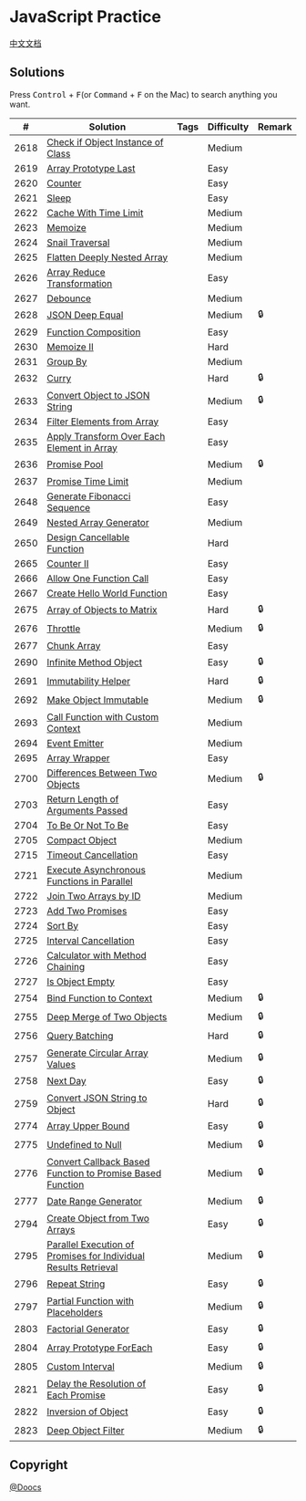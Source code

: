# JavaScript Practice

[中文文档](/solution/JAVASCRIPT_README.md)

## Solutions

Press <kbd>Control</kbd> + <kbd>F</kbd>(or <kbd>Command</kbd> + <kbd>F</kbd> on the Mac) to search anything you want.

| #    | Solution                                                                                                                                                                               | Tags | Difficulty | Remark |
| ---- | -------------------------------------------------------------------------------------------------------------------------------------------------------------------------------------- | ---- | ---------- | ------ |
| 2618 | [Check if Object Instance of Class](/solution/2600-2699/2618.Check%20if%20Object%20Instance%20of%20Class/README_EN.md)                                                                 |      | Medium     |        |
| 2619 | [Array Prototype Last](/solution/2600-2699/2619.Array%20Prototype%20Last/README_EN.md)                                                                                                 |      | Easy       |        |
| 2620 | [Counter](/solution/2600-2699/2620.Counter/README_EN.md)                                                                                                                               |      | Easy       |        |
| 2621 | [Sleep](/solution/2600-2699/2621.Sleep/README_EN.md)                                                                                                                                   |      | Easy       |        |
| 2622 | [Cache With Time Limit](/solution/2600-2699/2622.Cache%20With%20Time%20Limit/README_EN.md)                                                                                             |      | Medium     |        |
| 2623 | [Memoize](/solution/2600-2699/2623.Memoize/README_EN.md)                                                                                                                               |      | Medium     |        |
| 2624 | [Snail Traversal](/solution/2600-2699/2624.Snail%20Traversal/README_EN.md)                                                                                                             |      | Medium     |        |
| 2625 | [Flatten Deeply Nested Array](/solution/2600-2699/2625.Flatten%20Deeply%20Nested%20Array/README_EN.md)                                                                                 |      | Medium     |        |
| 2626 | [Array Reduce Transformation](/solution/2600-2699/2626.Array%20Reduce%20Transformation/README_EN.md)                                                                                   |      | Easy       |        |
| 2627 | [Debounce](/solution/2600-2699/2627.Debounce/README_EN.md)                                                                                                                             |      | Medium     |        |
| 2628 | [JSON Deep Equal](/solution/2600-2699/2628.JSON%20Deep%20Equal/README_EN.md)                                                                                                           |      | Medium     | 🔒     |
| 2629 | [Function Composition](/solution/2600-2699/2629.Function%20Composition/README_EN.md)                                                                                                   |      | Easy       |        |
| 2630 | [Memoize II](/solution/2600-2699/2630.Memoize%20II/README_EN.md)                                                                                                                       |      | Hard       |        |
| 2631 | [Group By](/solution/2600-2699/2631.Group%20By/README_EN.md)                                                                                                                           |      | Medium     |        |
| 2632 | [Curry](/solution/2600-2699/2632.Curry/README_EN.md)                                                                                                                                   |      | Hard       | 🔒     |
| 2633 | [Convert Object to JSON String](/solution/2600-2699/2633.Convert%20Object%20to%20JSON%20String/README_EN.md)                                                                           |      | Medium     | 🔒     |
| 2634 | [Filter Elements from Array](/solution/2600-2699/2634.Filter%20Elements%20from%20Array/README_EN.md)                                                                                   |      | Easy       |        |
| 2635 | [Apply Transform Over Each Element in Array](/solution/2600-2699/2635.Apply%20Transform%20Over%20Each%20Element%20in%20Array/README_EN.md)                                             |      | Easy       |        |
| 2636 | [Promise Pool](/solution/2600-2699/2636.Promise%20Pool/README_EN.md)                                                                                                                   |      | Medium     | 🔒     |
| 2637 | [Promise Time Limit](/solution/2600-2699/2637.Promise%20Time%20Limit/README_EN.md)                                                                                                     |      | Medium     |        |
| 2648 | [Generate Fibonacci Sequence](/solution/2600-2699/2648.Generate%20Fibonacci%20Sequence/README_EN.md)                                                                                   |      | Easy       |        |
| 2649 | [Nested Array Generator](/solution/2600-2699/2649.Nested%20Array%20Generator/README_EN.md)                                                                                             |      | Medium     |        |
| 2650 | [Design Cancellable Function](/solution/2600-2699/2650.Design%20Cancellable%20Function/README_EN.md)                                                                                   |      | Hard       |        |
| 2665 | [Counter II](/solution/2600-2699/2665.Counter%20II/README_EN.md)                                                                                                                       |      | Easy       |        |
| 2666 | [Allow One Function Call](/solution/2600-2699/2666.Allow%20One%20Function%20Call/README_EN.md)                                                                                         |      | Easy       |        |
| 2667 | [Create Hello World Function](/solution/2600-2699/2667.Create%20Hello%20World%20Function/README_EN.md)                                                                                 |      | Easy       |        |
| 2675 | [Array of Objects to Matrix](/solution/2600-2699/2675.Array%20of%20Objects%20to%20Matrix/README_EN.md)                                                                                 |      | Hard       | 🔒     |
| 2676 | [Throttle](/solution/2600-2699/2676.Throttle/README_EN.md)                                                                                                                             |      | Medium     | 🔒     |
| 2677 | [Chunk Array](/solution/2600-2699/2677.Chunk%20Array/README_EN.md)                                                                                                                     |      | Easy       |        |
| 2690 | [Infinite Method Object](/solution/2600-2699/2690.Infinite%20Method%20Object/README_EN.md)                                                                                             |      | Easy       | 🔒     |
| 2691 | [Immutability Helper](/solution/2600-2699/2691.Immutability%20Helper/README_EN.md)                                                                                                     |      | Hard       | 🔒     |
| 2692 | [Make Object Immutable](/solution/2600-2699/2692.Make%20Object%20Immutable/README_EN.md)                                                                                               |      | Medium     | 🔒     |
| 2693 | [Call Function with Custom Context](/solution/2600-2699/2693.Call%20Function%20with%20Custom%20Context/README_EN.md)                                                                   |      | Medium     |        |
| 2694 | [Event Emitter](/solution/2600-2699/2694.Event%20Emitter/README_EN.md)                                                                                                                 |      | Medium     |        |
| 2695 | [Array Wrapper](/solution/2600-2699/2695.Array%20Wrapper/README_EN.md)                                                                                                                 |      | Easy       |        |
| 2700 | [Differences Between Two Objects](/solution/2700-2799/2700.Differences%20Between%20Two%20Objects/README_EN.md)                                                                         |      | Medium     | 🔒     |
| 2703 | [Return Length of Arguments Passed](/solution/2700-2799/2703.Return%20Length%20of%20Arguments%20Passed/README_EN.md)                                                                   |      | Easy       |        |
| 2704 | [To Be Or Not To Be](/solution/2700-2799/2704.To%20Be%20Or%20Not%20To%20Be/README_EN.md)                                                                                               |      | Easy       |        |
| 2705 | [Compact Object](/solution/2700-2799/2705.Compact%20Object/README_EN.md)                                                                                                               |      | Medium     |        |
| 2715 | [Timeout Cancellation](/solution/2700-2799/2715.Timeout%20Cancellation/README_EN.md)                                                                                                   |      | Easy       |        |
| 2721 | [Execute Asynchronous Functions in Parallel](/solution/2700-2799/2721.Execute%20Asynchronous%20Functions%20in%20Parallel/README_EN.md)                                                 |      | Medium     |        |
| 2722 | [Join Two Arrays by ID](/solution/2700-2799/2722.Join%20Two%20Arrays%20by%20ID/README_EN.md)                                                                                           |      | Medium     |        |
| 2723 | [Add Two Promises](/solution/2700-2799/2723.Add%20Two%20Promises/README_EN.md)                                                                                                         |      | Easy       |        |
| 2724 | [Sort By](/solution/2700-2799/2724.Sort%20By/README_EN.md)                                                                                                                             |      | Easy       |        |
| 2725 | [Interval Cancellation](/solution/2700-2799/2725.Interval%20Cancellation/README_EN.md)                                                                                                 |      | Easy       |        |
| 2726 | [Calculator with Method Chaining](/solution/2700-2799/2726.Calculator%20with%20Method%20Chaining/README_EN.md)                                                                         |      | Easy       |        |
| 2727 | [Is Object Empty](/solution/2700-2799/2727.Is%20Object%20Empty/README_EN.md)                                                                                                           |      | Easy       |        |
| 2754 | [Bind Function to Context](/solution/2700-2799/2754.Bind%20Function%20to%20Context/README_EN.md)                                                                                       |      | Medium     | 🔒     |
| 2755 | [Deep Merge of Two Objects](/solution/2700-2799/2755.Deep%20Merge%20of%20Two%20Objects/README_EN.md)                                                                                   |      | Medium     | 🔒     |
| 2756 | [Query Batching](/solution/2700-2799/2756.Query%20Batching/README_EN.md)                                                                                                               |      | Hard       | 🔒     |
| 2757 | [Generate Circular Array Values](/solution/2700-2799/2757.Generate%20Circular%20Array%20Values/README_EN.md)                                                                           |      | Medium     | 🔒     |
| 2758 | [Next Day](/solution/2700-2799/2758.Next%20Day/README_EN.md)                                                                                                                           |      | Easy       | 🔒     |
| 2759 | [Convert JSON String to Object](/solution/2700-2799/2759.Convert%20JSON%20String%20to%20Object/README_EN.md)                                                                           |      | Hard       | 🔒     |
| 2774 | [Array Upper Bound](/solution/2700-2799/2774.Array%20Upper%20Bound/README_EN.md)                                                                                                       |      | Easy       | 🔒     |
| 2775 | [Undefined to Null](/solution/2700-2799/2775.Undefined%20to%20Null/README_EN.md)                                                                                                       |      | Medium     | 🔒     |
| 2776 | [Convert Callback Based Function to Promise Based Function](/solution/2700-2799/2776.Convert%20Callback%20Based%20Function%20to%20Promise%20Based%20Function/README_EN.md)             |      | Medium     | 🔒     |
| 2777 | [Date Range Generator](/solution/2700-2799/2777.Date%20Range%20Generator/README_EN.md)                                                                                                 |      | Medium     | 🔒     |
| 2794 | [Create Object from Two Arrays](/solution/2700-2799/2794.Create%20Object%20from%20Two%20Arrays/README_EN.md)                                                                           |      | Easy       | 🔒     |
| 2795 | [Parallel Execution of Promises for Individual Results Retrieval](/solution/2700-2799/2795.Parallel%20Execution%20of%20Promises%20for%20Individual%20Results%20Retrieval/README_EN.md) |      | Medium     | 🔒     |
| 2796 | [Repeat String](/solution/2700-2799/2796.Repeat%20String/README_EN.md)                                                                                                                 |      | Easy       | 🔒     |
| 2797 | [Partial Function with Placeholders](/solution/2700-2799/2797.Partial%20Function%20with%20Placeholders/README_EN.md)                                                                   |      | Medium     | 🔒     |
| 2803 | [Factorial Generator](/solution/2800-2899/2803.Factorial%20Generator/README_EN.md)                                                                                                     |      | Easy       | 🔒     |
| 2804 | [Array Prototype ForEach](/solution/2800-2899/2804.Array%20Prototype%20ForEach/README_EN.md)                                                                                           |      | Easy       | 🔒     |
| 2805 | [Custom Interval](/solution/2800-2899/2805.Custom%20Interval/README_EN.md)                                                                                                             |      | Medium     | 🔒     |
| 2821 | [Delay the Resolution of Each Promise](/solution/2800-2899/2821.Delay%20the%20Resolution%20of%20Each%20Promise/README_EN.md)                                                           |      | Easy       | 🔒     |
| 2822 | [Inversion of Object](/solution/2800-2899/2822.Inversion%20of%20Object/README_EN.md)                                                                                                   |      | Easy       | 🔒     |
| 2823 | [Deep Object Filter](/solution/2800-2899/2823.Deep%20Object%20Filter/README_EN.md)                                                                                                     |      | Medium     | 🔒     |

## Copyright

[@Doocs](https://github.com/doocs)
